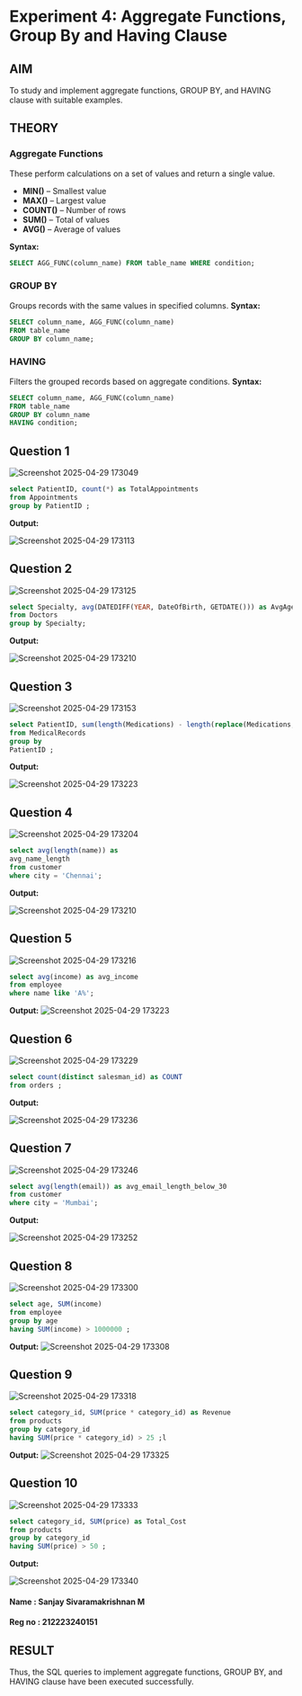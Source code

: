 # Experiment 4: Aggregate Functions, Group By and Having Clause

## AIM
To study and implement aggregate functions, GROUP BY, and HAVING clause with suitable examples.

## THEORY

### Aggregate Functions
These perform calculations on a set of values and return a single value.

- **MIN()** – Smallest value  
- **MAX()** – Largest value  
- **COUNT()** – Number of rows  
- **SUM()** – Total of values  
- **AVG()** – Average of values

**Syntax:**
```sql
SELECT AGG_FUNC(column_name) FROM table_name WHERE condition;
```
### GROUP BY
Groups records with the same values in specified columns.
**Syntax:**
```sql
SELECT column_name, AGG_FUNC(column_name)
FROM table_name
GROUP BY column_name;
```
### HAVING
Filters the grouped records based on aggregate conditions.
**Syntax:**
```sql
SELECT column_name, AGG_FUNC(column_name)
FROM table_name
GROUP BY column_name
HAVING condition;
```

**Question 1**
--
![Screenshot 2025-04-29 173049](https://github.com/user-attachments/assets/53bcfb64-4be8-4ba0-81d3-7a475f0cc255)


```sql
select PatientID, count(*) as TotalAppointments
from Appointments
group by PatientID ;

```

**Output:**

![Screenshot 2025-04-29 173113](https://github.com/user-attachments/assets/4b46fcd2-6f06-4361-8840-30e74b2e1a7d)


**Question 2**
---
![Screenshot 2025-04-29 173125](https://github.com/user-attachments/assets/c214c29a-3696-4a1f-abcc-e30acc76bcbd)


```sql
select Specialty, avg(DATEDIFF(YEAR, DateOfBirth, GETDATE())) as AvgAge
from Doctors
group by Specialty;
```

**Output:**

![Screenshot 2025-04-29 173210](https://github.com/user-attachments/assets/6864e6c8-6721-4b74-bb22-d9c1b38597d1)


**Question 3**
---
![Screenshot 2025-04-29 173153](https://github.com/user-attachments/assets/a90426c1-e3a3-4c71-ae8c-8ec02fb98847)


```sql
select PatientID, sum(length(Medications) - length(replace(Medications, ',', '')) + 1 )::int as AvgMedications
from MedicalRecords
group by 
PatientID ;
```

**Output:**

![Screenshot 2025-04-29 173223](https://github.com/user-attachments/assets/7febec02-926d-4f35-8988-41f580b3b852)


**Question 4**
---
![Screenshot 2025-04-29 173204](https://github.com/user-attachments/assets/811d7d4e-ff2d-4ec6-b385-03d7cbdcd42a)


```sql
select avg(length(name)) as 
avg_name_length
from customer
where city = 'Chennai';
```

**Output:**

![Screenshot 2025-04-29 173210](https://github.com/user-attachments/assets/7c4f3089-e03c-4a2c-8e53-157ca92e1e95)


**Question 5**
---
![Screenshot 2025-04-29 173216](https://github.com/user-attachments/assets/82af1fe5-1353-4cc6-8535-bfcd2c290703)


```sql
select avg(income) as avg_income
from employee
where name like 'A%';
```

**Output:**
![Screenshot 2025-04-29 173223](https://github.com/user-attachments/assets/e75add66-1e8b-45c6-9f7e-21cdec34b501)



**Question 6**
---
![Screenshot 2025-04-29 173229](https://github.com/user-attachments/assets/ce7c1913-1a1a-4afc-ba93-8fb8e1254287)


```sql
select count(distinct salesman_id) as COUNT
from orders ;
```

**Output:**

![Screenshot 2025-04-29 173236](https://github.com/user-attachments/assets/3db650f2-dddf-493a-bf54-58f38be33bb7)


**Question 7**
---
![Screenshot 2025-04-29 173246](https://github.com/user-attachments/assets/d33eb8d6-fc0a-4cc7-8fc8-54f004430fbe)


```sql
select avg(length(email)) as avg_email_length_below_30
from customer
where city = 'Mumbai';
```

**Output:**

![Screenshot 2025-04-29 173252](https://github.com/user-attachments/assets/218a1813-966e-4ff0-9807-84ea1d4c3e1f)


**Question 8**
---
![Screenshot 2025-04-29 173300](https://github.com/user-attachments/assets/fd8fcac2-92d5-4b31-b98c-f155922f635f)


```sql
select age, SUM(income)
from employee
group by age
having SUM(income) > 1000000 ;
```

**Output:**
![Screenshot 2025-04-29 173308](https://github.com/user-attachments/assets/a6597985-53b5-429c-948a-f2d37c38dde5)


**Question 9**
---
![Screenshot 2025-04-29 173318](https://github.com/user-attachments/assets/5f417505-f0ac-443c-9554-5fb404f2cf44)


```sql
select category_id, SUM(price * category_id) as Revenue
from products
group by category_id
having SUM(price * category_id) > 25 ;l

```

**Output:**
![Screenshot 2025-04-29 173325](https://github.com/user-attachments/assets/08b6b6fb-e02f-4e11-b5f2-df710397cbec)



**Question 10**
---
![Screenshot 2025-04-29 173333](https://github.com/user-attachments/assets/ae2191d6-df9c-4649-a8aa-a3fb3152d6c4)


```sql
select category_id, SUM(price) as Total_Cost
from products
group by category_id
having SUM(price) > 50 ;
```

**Output:**

![Screenshot 2025-04-29 173340](https://github.com/user-attachments/assets/8c976ead-4dc6-4914-8659-98b3dc2242f6)

#### Name : Sanjay Sivaramakrishnan M
#### Reg no : 212223240151

## RESULT
Thus, the SQL queries to implement aggregate functions, GROUP BY, and HAVING clause have been executed successfully.

